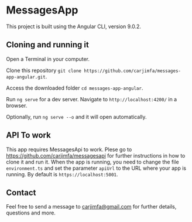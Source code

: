 # MessagesApp

This project is built using the Angular CLI, version 9.0.2.

## Cloning and running it

Open a Terminal in your computer.

Clone this repository `git clone https://github.com/carjimfa/messages-app-angular.git`.

Access the downloaded folder `cd messages-app-angular`.

Run `ng serve` for a dev server. Navigate to `http://localhost:4200/` in a browser.

Optionally, run `ng serve --o` and it will open automatically.

## API To work

This app requires MessagesApi to work. Plese go to https://github.com/carjimfa/messagesapi for further instructions in how to clone it and run it.
When the app is running, you need to change the file `environment.ts` and set the parameter `apiUrl` to the URL where your app is running. By default is `https://localhost:5001`.

## Contact

Feel free to send a message to carjimfa@gmail.com for further details, questions and more.